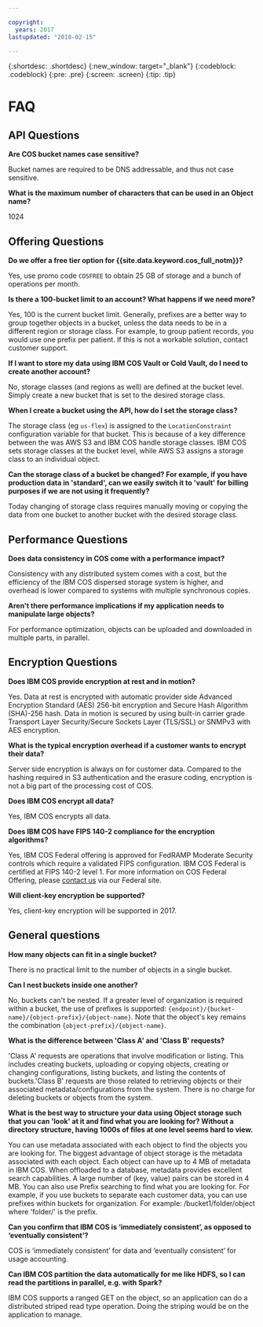 ```yaml
---

copyright:
  years: 2017
lastupdated: "2018-02-15"

---
```

{:shortdesc: .shortdesc}
{:new_window: target="_blank"}
{:codeblock: .codeblock}
{:pre: .pre}
{:screen: .screen}
{:tip: .tip}


# FAQ

## API Questions

**Are COS bucket names case sensitive?**

Bucket names are required to be DNS addressable, and thus not case sensitive.

**What is the maximum number of characters that can be used in an Object name?**

1024

## Offering Questions

**Do we offer a free tier option for {{site.data.keyword.cos_full_notm}}?**

Yes, use promo code `COSFREE` to obtain 25 GB of storage and a bunch of operations per month.

**Is there a 100-bucket limit to an account?  What happens if we need more?**

Yes, 100 is the current bucket limit.  Generally, prefixes are a better way to group together objects in a bucket, unless the data needs to be in a different region or storage class.  For example, to group patient records, you would use one prefix per patient. If this is not a workable solution, contact customer support.

**If I want to store my data using IBM COS Vault or Cold Vault, do I need to create another account?**

No, storage classes (and regions as well) are defined at the bucket level.  Simply create a new bucket that is set to the desired storage class.

**When I create a bucket using the API, how do I set the storage class?**

The storage class (eg `us-flex`) is assigned to the `LocationConstraint` configuration variable for that bucket.  This is because of a key difference between the was AWS S3 and IBM COS handle storage classes.  IBM COS sets storage classes at the bucket level, while AWS S3 assigns a storage class to an individual object.

**Can the storage class of a bucket be changed?  For example, if you have production data in 'standard', can we easily switch it to 'vault' for billing purposes if we are not using it frequently?**

Today changing of storage class requires manually moving or copying the data from one bucket to another bucket with the desired storage class.


## Performance Questions

**Does data consistency in COS come with a performance impact?**

Consistency with any distributed system comes with a cost, but the efficiency of the IBM COS dispersed storage system is higher, and overhead is lower compared to systems with multiple synchronous copies.

**Aren't there performance implications if my application needs to manipulate large objects?**

For performance optimization, objects can be uploaded and downloaded in multiple parts, in parallel.


## Encryption Questions

**Does IBM COS provide encryption at rest and in motion?**

Yes.  Data at rest is encrypted with automatic provider side Advanced Encryption Standard (AES) 256-bit encryption and Secure Hash Algorithm (SHA)-256 hash. Data in motion is secured by using built-in carrier grade Transport Layer Security/Secure Sockets Layer (TLS/SSL) or SNMPv3 with AES encryption.

**What is the typical encryption overhead if a customer wants to encrypt their data?**

Server side encryption is always on for customer data.  Compared to the hashing required in S3 authentication and the erasure coding, encryption is not a big part of the processing cost of COS.

**Does IBM COS encrypt all data?**

Yes, IBM COS encrypts all data.

**Does IBM COS have FIPS 140-2 compliance for the encryption algorithms?**

Yes, IBM COS Federal offering is approved for FedRAMP Moderate Security controls which require a validated FIPS configuration. IBM COS Federal is certified at FIPS 140-2 level 1. For more information on COS Federal Offering, please [contact us](https://www.ibm.com/cloud/federal#AlternateAction) via our Federal site.

**Will client-key encryption be supported?**

Yes, client-key encryption will be supported in 2017.

## General questions

**How many objects can fit in a single bucket?**

There is no practical limit to the number of objects in a single bucket.

**Can I nest buckets inside one another?**

No, buckets can't be nested.  If a greater level of organization is required within a bucket, the use of prefixes is supported: `{endpoint}/{bucket-name}/{object-prefix}/{object-name}`.  Note that the object's key remains the combination `{object-prefix}/{object-name}`.

**What is the difference between 'Class A' and 'Class B' requests?**

'Class A' requests are operations that involve modification or listing.  This includes creating buckets, uploading or copying objects, creating or changing configurations, listing buckets, and listing the contents of buckets.'Class B' requests are those related to retrieving objects or their associated metadata/configurations from the system. There is no charge for deleting buckets or objects from the system.

**What is the best way to structure your data using Object storage such that you can 'look' at it and find what you are looking for?  Without a directory structure, having 1000s of files at one level seems hard to view.**

You can use metadata associated with each object to find the objects you are looking for. The biggest advantage of object storage is the metadata associated with each object. Each object can have up to 4 MB of metadata in IBM COS.  When offloaded to a database, metadata provides excellent search capabilities.  A large number of (key, value) pairs can be stored in 4 MB.  You can also use Prefix searching to find what you are looking for. For example, if you use buckets to separate each customer data, you can use prefixes within buckets for organization. For example:  /bucket1/folder/object where 'folder/' is the prefix.

**Can you confirm that IBM COS is ‘immediately consistent’, as opposed to ‘eventually consistent’?**

COS is ‘immediately consistent’ for data and ‘eventually consistent’ for usage accounting.


**Can IBM COS partition the data automatically for me like HDFS, so I can read the partitions in parallel, e.g. with Spark?**

IBM COS supports a ranged GET on the object, so an application can do a distributed striped read type operation.  Doing the striping would be on the application to manage.
